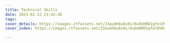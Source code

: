 ```yaml
---
title: Technical Skills
date: 2023-02-22 23:43:30
tags:
cover_details: https://images.ctfassets.net/23aumh6u8s0i/6ubUHRD1qfolOVHxiBfjZ7/4e704f48dc5b0104d0c380fec1fe9b9e/django
cover_index: https://images.ctfassets.net/23aumh6u8s0i/6ubUHRD1qfolOVHxiBfjZ7/4e704f48dc5b0104d0c380fec1fe9b9e/django

---
```


